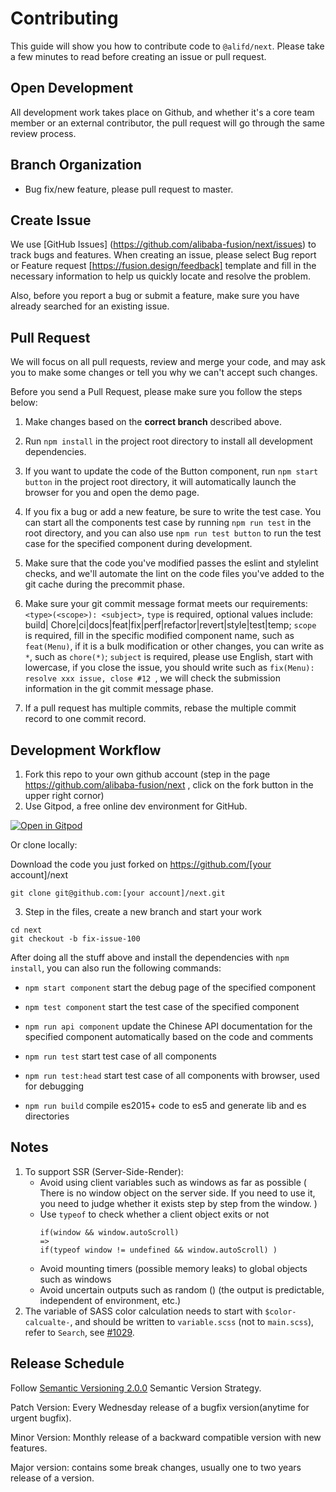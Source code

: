 # Contributing

This guide will show you how to contribute code to `@alifd/next`. Please take a few minutes to read before creating an issue or pull request.

## Open Development

All development work takes place on Github, and whether it's a core team member or an external contributor, the pull request will go through the same review process.

## Branch Organization

* Bug fix/new feature, please pull request to master.

## Create Issue

We use [GitHub Issues] (https://github.com/alibaba-fusion/next/issues) to track bugs and features. When creating an issue, please select Bug report or Feature request [https://fusion.design/feedback] template and fill in the necessary information to help us quickly locate and resolve the problem.

Also, before you report a bug or submit a feature, make sure you have already searched for an existing issue.

## Pull Request

We will focus on all pull requests, review and merge your code, and may ask you to make some changes or tell you why we can't accept such changes.

Before you send a Pull Request, please make sure you follow the steps below:

1. Make changes based on the **correct branch** described above.

2. Run `npm install` in the project root directory to install all development dependencies.

3. If you want to update the code of the Button component, run `npm start button` in the project root directory, it will automatically launch the browser for you and open the demo page.

4. If you fix a bug or add a new feature, be sure to write the test case. You can start all the components test case by running `npm run test` in the root directory, and you can also use `npm run test button` to run the test case for the specified component during development.

5. Make sure that the code you've modified passes the eslint and stylelint checks, and we'll automate the lint on the code files you've added to the git cache during the precommit phase.

6. Make sure your git commit message format meets our requirements: `<type>(<scope>): <subject>`, `type` is required, optional values include: build|
Chore|ci|docs|feat|fix|perf|refactor|revert|style|test|temp; `scope` is required, fill in the specific modified component name, such as `feat(Menu)`, if it is a bulk modification or other changes, you can write as `*`, such as `chore(*)`; `subject` is required, please use English, start with lowercase, if you close the issue, you should write such as `fix(Menu): resolve xxx issue, close #12 `, we will check the submission information in the git commit message phase.

7. If a pull request has multiple commits, rebase the multiple commit record to one commit record.

## Development Workflow

1. Fork this repo to your own github account (step in the page https://github.com/alibaba-fusion/next , click on the fork button in the upper right cornor)
2. Use Gitpod, a free online dev environment for GitHub.

[![Open in Gitpod](https://gitpod.io/button/open-in-gitpod.svg)](https://gitpod.io/#https://github.com/alibaba-fusion/next)

Or clone locally:

Download the code you just forked on https://github.com/[your account]/next
```
git clone git@github.com:[your account]/next.git
```

3. Step in the files, create a new branch and start your work
```
cd next
git checkout -b fix-issue-100
```

After doing all the stuff above and install the dependencies with `npm install`, you can also run the following commands:

* `npm start component` start the debug page of the specified component

* `npm test component` start the test case of the specified component

* `npm run api component` update the Chinese API documentation for the specified component automatically based on the code and comments

* `npm run test` start test case of all components
  
* `npm run test:head` start test case of all components with browser, used for debugging

* `npm run build` compile es2015+ code to es5 and generate lib and es directories

## Notes

1. To support SSR (Server-Side-Render):
    - Avoid using client variables such as windows as far as possible ( There is no window object on the server side. If you need to use it, you need to judge whether it exists step by step from the window. )
    - Use `typeof` to check whether a client object exits or not
        ```
        if(window && window.autoScroll)
        =>
        if(typeof window != undefined && window.autoScroll) )
        ```
    - Avoid mounting timers (possible memory leaks) to global objects such as windows
    - Avoid uncertain outputs such as random () (the output is predictable, independent of environment, etc.)
2. The variable of SASS color calculation needs to start with `$color-calcualte-`, and should be written to `variable.scss` (not to `main.scss`), refer to `Search`, see [#1029](https://github.com/alibaba-fusion/next/issues/1029).

## Release Schedule

Follow [Semantic Versioning 2.0.0](https://semver.org/) Semantic Version Strategy.

Patch Version: Every Wednesday release of a bugfix version(anytime for urgent bugfix).

Minor Version: Monthly release of a backward compatible version with new features.

Major version: contains some break changes, usually one to two years release of a version.

